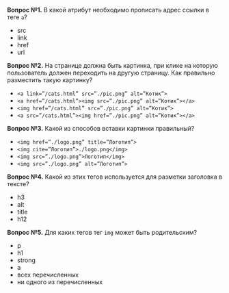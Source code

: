 **Вопрос №1.** В какой атрибут необходимо прописать адрес ссылки в теге `a`?
* src
* link
* href
* url

**Вопрос №2.** На странице должна быть картинка, при клике на которую пользователь должен переходить на другую страницу. Как правильно разместить такую картинку?
* `<a link=”/cats.html” src=”./pic.png” alt=”Котик”>`
* `<a href=”/cats.html”><img src=”./pic.png” alt=”Котик”></a>`
* `<img href=”/cats.html” src=”./pic.png” alt=”Котик”>`
* `<a src=”/cats.html”><img href=”./pic.png” alt=”Котик”></a>`

**Вопрос №3.** Какой из способов вставки картинки правильный?
* `<img href=”./logo.png” title=”Логотип”>`
* `<img cite=”Логотип”>./logo.png</img>`
* `<img src=”./logo.png”>Логотип</img>`
* `<img src=”./logo.png” alt=”Логотип”>`

**Вопрос №4.** Какой из этих тегов используется для разметки заголовка в тексте?
* h3
* alt
* title
* h12

**Вопрос №5.** Для каких тегов тег `img` может быть родительским?
* p
* h1
* strong
* a
* всех перечисленных
* ни одного из перечисленных


